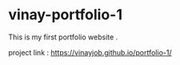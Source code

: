 # vinay-portfolio-1
This is my first portfolio website .

project link : https://vinayjob.github.io/portfolio-1/
